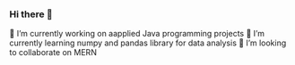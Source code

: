 ### Hi there 👋 
 🔭 I’m currently working on aapplied Java programming projects
  🌱 I’m currently learning numpy and pandas library for data analysis
  👯 I’m looking to collaborate on MERN

<!--
**RubenCulebro/RubenCulebro** is a ✨ _special_ ✨ repository because its `README.md` (this file) appears on your GitHub profile.

Here are some ideas to get you started:

- 🔭 I’m currently working on ...
- 🌱 I’m currently learning ...
- 👯 I’m looking to collaborate on ...
- 🤔 I’m looking for help with ...
- 💬 Ask me about ...
- 📫 How to reach me: ...
- 😄 Pronouns: ...
- ⚡ Fun fact: ...
-->
